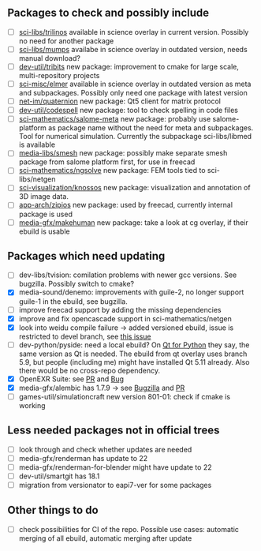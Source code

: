 ## Packages to check and possibly include

- [ ] [sci-libs/trilinos](https://github.com/trilinos/Trilinos) available in science overlay in current version. Possibly no need for another package
- [ ] [sci-libs/mumps](http://mumps.enseeiht.fr) availabe in science overlay in outdated version, needs manual download?
- [ ] [dev-util/tribits](https://github.com/TriBITSPub/TriBITS) new package: improvement to cmake for large scale, multi-repository projects
- [ ] [sci-misc/elmer](https://github.com/ElmerCSC/elmerfem) available in science overlay in outdated version as meta and subpackages. Possibly only need one package with latest version
- [ ] [net-im/quaternion](https://github.com/QMatrixClient/Quaternion) new package: Qt5 client for matrix protocol
- [ ] [dev-util/codespell](https://github.com/codespell-project/codespell) new package: tool to check spelling in code files
- [ ] [sci-mathematics/salome-meta](https://salome-platform.org/) new package: probably use salome-platform as package name without the need for meta and subpackages. Tool for numerical simulation. Currently the subpackage sci-libs/libmed is available
- [ ] [media-libs/smesh](https://salome-platform.org/) new package: possibly make separate smesh package from salome platform first, for use in freecad
- [ ] [sci-mathematics/ngsolve](https://github.com/NGSolve/ngsolve) new package: FEM tools tied to sci-libs/netgen
- [ ] [sci-visualization/knossos](https://github.com/knossos-project/knossos) new package: visualization and annotation of 3D image data.
- [ ] [app-arch/zipios](https://github.com/Zipios/Zipios) new package: used by freecad, currently internal package is used
- [ ] [media-gfx/makehuman](https://github.com/makehumancommunity/makehuman) new package: take a look at cg overlay, if their ebuild is usable

## Packages which need updating

- [ ] dev-libs/tvision: comilation problems with newer gcc versions. See bugzilla. Possibly switch to cmake?
- [x] media-sound/denemo: improvements with guile-2, no longer support guile-1 in the ebuild, see bugzilla.
- [ ] improve freecad support by adding the missing dependencies
- [x] improve and fix opencascade support in sci-mathematics/netgen
- [x] look into weidu compile failure -> added versioned ebuild, issue is restricted to devel branch, see [this issue](https://github.com/WeiDUorg/weidu/issues/127)
- [ ] dev-python/pyside: need a local ebuild? On [Qt for Python](http://wiki.qt.io/Qt_for_Python/GettingStarted/X11) they say, the same version as Qt is needed. The ebuild from qt overlay uses branch 5.9, but people (including me) might have installed Qt 5.11 already. Also there would be no cross-repo dependency.
- [x] OpenEXR Suite: see [PR](https://github.com/gentoo/gentoo/pull/10030) and [Bug](https://bugs.gentoo.org/639998)
- [x] media-gfx/alembic has 1.7.9 -> see [Bugzilla](https://bugs.gentoo.org/667230) and [PR](https://github.com/gentoo/gentoo/pull/10003)
- [ ] games-util/simulationcraft new version 801-01: check if cmake is working

## Less needed packages not in official trees
- [ ] look through and check whether updates are needed
- [ ] media-gfx/renderman has update to 22
- [ ] media-gfx/renderman-for-blender might have update to 22
- [ ] dev-util/smartgit has 18.1
- [ ] migration from versionator to eapi7-ver for some packages

## Other things to do
- [ ] check possibilities for CI of the repo. Possible use cases: automatic merging of all ebuild, automatic merging after update

